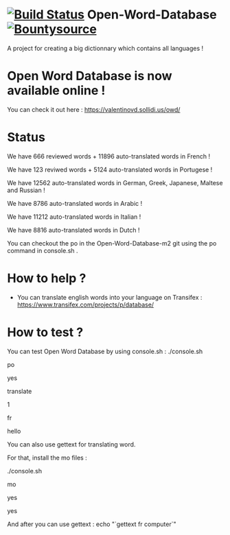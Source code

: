 # [![Build Status](https://travis-ci.org/ValentinOVD/Open-Word-Database.svg?branch=botupload)](https://travis-ci.org/ValentinOVD/Open-Word-Database) Open-Word-Database [![Bountysource](https://www.bountysource.com/badge/team?team_id=76329&style=raised)](https://www.bountysource.com/teams/vovd?utm_source=vOVD&utm_medium=shield&utm_campaign=raised)
  
A project for creating a big dictionnary which contains all languages !    

 
# Open Word Database is now available online !

You can check it out here : https://valentinovd.sollidi.us/owd/

# Status
    
We have 666 reviewed words + 11896 auto-translated words in French !

We have 123 reviwed words +  5124 auto-translated words in Portugese !     

We have 12562 auto-translated words in German, Greek, Japanese, Maltese and Russian !  
  
We have 8786 auto-translated words in Arabic !  
  
We have 11212 auto-translated words in Italian !  
  
We have 8816 auto-translated words in Dutch !     
      
    
You can checkout the po in the Open-Word-Database-m2 git using the po command in console.sh .

# How to help ?

  
 - You can translate english words into your language on Transifex : https://www.transifex.com/projects/p/database/
  
  
# How to test ?
  You can test Open Word Database by using console.sh :
./console.sh

po

yes

translate

1

fr

hello

		
You can also use gettext for translating word.  
		
For that, install the mo files :

./console.sh

mo

yes

yes

And after you can use gettext : echo "\`gettext fr computer\`"

